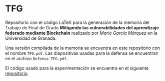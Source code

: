 # TFG

Repositorio con el código LaTeX para la generación de la memoria del Trabajo de Final de Grado __Mitigando las vulnerabilidades del aprendizaje federado mediante Blockchain__ realizado por _Mario García Márquez_ en la Universidad de Granada.

Una versión compilada de la memoria se encuentra en este repositorio con el nombre `TFG.pdf`. Las diapositivas usadas para la defensa se encuentran en el archivo `Defensa TFG.pdf`.

El código usado para la experimentación se encuentra en el siguiente [repositorio](https://github.com/mariogmarq/kfc-experiments).
